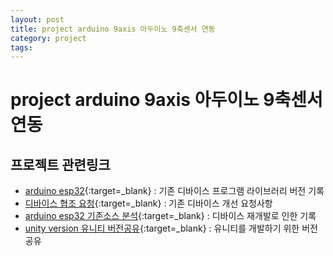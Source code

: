 ```yaml
---
layout: post
title: project arduino 9axis 아두이노 9축센서 연동
category: project
tags: 
---
```


# project arduino 9axis 아두이노 9축센서 연동

## 프로젝트 관련링크
* [arduino esp32](/arduino/2024/06/02/arduino_esp32.html){:target=_blank} : 기존 디바이스 프로그램 라이브러리 버전 기록
* [디바이스 협조 요청](/etc/2024/06/27/project_device.html){:target=_blank} : 기존 디바이스 개선 요청사항
* [arduino esp32 기존소스 분석](/arduino/2024/07/08/esp32_source.html){:target=_blank} : 디바이스 재개발로 인한 기록
* [unity version 유니티 버전공유](/etc/2024/07/15/unity_version.html){:target=_blank} : 유니티를 개발하기 위한 버전공유